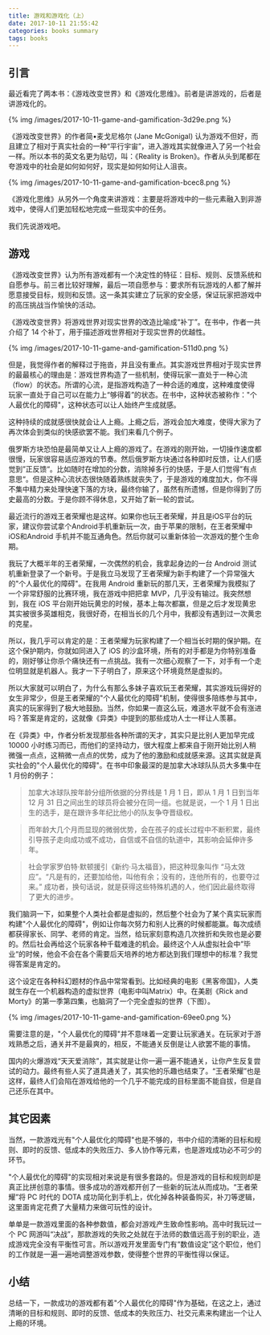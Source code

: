 ```yaml
---
title: 游戏和游戏化（上）
date: 2017-10-11 21:55:42
categories: books summary
tags: books
---
```


## 引言

最近看完了两本书：《游戏改变世界》和《游戏化思维》。前者是讲游戏的，后者是讲游戏化的。

{% img /images/2017-10-11-game-and-gamification-3d29e.png %}

《游戏改变世界》的作者简•麦戈尼格尔 (Jane McGonigal) 认为游戏不但好，而且建立了相对于真实社会的一种“平行宇宙”，进入游戏其实就像进入了另一个社会一样。所以本书的英文名更为贴切，叫：《Reality is Broken》。作者从头到尾都在夸游戏中的社会是如何如何好，现实是如何如何让人沮丧。

{% img /images/2017-10-11-game-and-gamification-bcec8.png %}

《游戏化思维》从另外一个角度来讲游戏：主要是将游戏中的一些元素融入到非游戏中，使得人们更加轻松地完成一些现实中的任务。

我们先说游戏吧。

## 游戏

《游戏改变世界》认为所有游戏都有一个决定性的特征：目标、规则、反馈系统和自愿参与。前三者比较好理解，最后一项自愿参与：要求所有玩游戏的人都了解并愿意接受目标，规则和反馈。这一条其实建立了玩家的安全感，保证玩家把游戏中的高压挑战当作愉快的活动。

《游戏改变世界》将游戏世界对现实世界的改造比喻成“补丁”。在书中，作者一共介绍了 14 个补丁，用于描述游戏世界相对于现实世界的优越性。

{% img /images/2017-10-11-game-and-gamification-511d0.png %}

但是，我觉得作者的解释过于拖沓，并且没有重点。其实游戏世界相对于现实世界的最最核心的理由是：游戏世界构造了一些机制，使得玩家一直处于一种心流（flow）的状态。所谓的心流，是指游戏构造了一种合适的难度，这种难度使得玩家一直处于自己可以在能力上“够得着”的状态。在书中，这种状态被称作："个人最优化的障碍"，这种状态可以让人始终产生成就感。

这种持续的成就感很快就会让人上瘾。上瘾之后，游戏会加大难度，使得大家为了再次体会到类似的快感欲罢不能。我们来看几个例子。

俄罗斯方块恐怕是最简单又让人上瘾的游戏了。在游戏的刚开始，一切操作速度都很慢，玩家很容易适应游戏的节奏。然后俄罗斯方块通过各种即时反馈，让人们感觉到”正反馈“。比如随时在增加的分数，消除掉多行的快感，于是人们觉得”有点意思“。但是这种心流状态很快随着熟练就丧失了，于是游戏的难度加大，你不得不集中精力来处理快速下落的方块，最终你输了，虽然有所遗憾，但是你得到了历史最高的分数。于是你顾不得休息，又开始了新一轮的尝试。

最近流行的游戏王者荣耀也是这样。如果你也玩王者荣耀，并且是iOS平台的玩家，建议你尝试拿个Android手机重新玩一次，由于苹果的限制，在王者荣耀中iOS和Android 手机并不能互通角色。然后你就可以重新体验一次游戏的整个生命期。

我玩了大概半年的王者荣耀，一次偶然的机会，我拿起身边的一台 Android 测试机重新登录了一个新号。于是我立马发现了王者荣耀为新手构建了一个异常强大的"个人最优化的障碍"。在我用 Android 重新玩的那几天，王者荣耀为我模拟了一个非常舒服的比赛环境，我在游戏中把把拿 MVP，几乎没有输过。我突然想到，我在 iOS 平台刚开始玩黄忠的时候，基本上每次都赢，但是之后才发现黄忠其实被很多英雄相克，我很好奇，在相当长的几个月中，我都没有遇到过一次黄忠的克星。

所以，我几乎可以肯定的是：王者荣耀为玩家构建了一个相当长时期的保护期。在这个保护期内，你就如同进入了 iOS 的沙盒环境，所有的对手都是为你特别准备的，刚好够让你杀个痛快还有一点挑战。我有一次细心观察了一下，对手有一个走位明显就是机器人。我才一下子明白了，原来这个环境竟然是虚拟的。

所以大家就可以明白了，为什么有那么多妹子喜欢玩王者荣耀，其实游戏玩得好的女生非常少，但是王者荣耀的"个人最优化的障碍"机制，使得很多陪练参与其中，真实的玩家得到了极大地鼓励。当然，你如果一直这么玩，难道水平就不会有涨进吗？答案是肯定的，这就像《异类》中提到的那些成功人士一样让人羡慕。

在《异类》中，作者分析发现那些各种所谓的天才，其实只是比别人更加早完成 10000 小时练习而已，而他们的坚持动力，很大程度上都来自于刚开始比别人稍微强一点点，这稍微一点点的优势，成为了他的激励和成就感来源。这其实就是真实社会的"个人最优化的障碍"。在书中印象最深的是加拿大冰球队队员大多集中在 1 月份的例子：

> 加拿大冰球队按年龄分组所依据的分界线是 1 月 1 日，即从 1 月 1 日到当年 12 月 31 日之间出生的球员将会被分在同一组。也就是说，一个 1 月 1 日出生的选手，是在跟许多年纪比他小的队友争夺晋级权。

> 而年龄大几个月而显现的微弱优势，会在孩子的成长过程中不断积累，最终引导孩子走向成功或不成功，自信或不自信的轨道中，其影响会延伸许多年。

> 社会学家罗伯特·默顿援引《新约·马太福音》，把这种现象叫作 “马太效应”。“凡是有的，还要加给他，叫他有余；没有的，连他所有的，也要夺过来。” 成功者，换句话说，就是获得这些特殊机遇的人，他们因此最终取得了更大的进步。

我们脑洞一下，如果整个人类社会都是虚拟的，然后整个社会为了某个真实玩家而构建"个人最优化的障碍"，例如让你每次努力和别人比赛的时候都能赢。每次成绩都获得家长、同学、老师的肯定。当然，给玩家刻意构造几次挫折和失败也是必要的。然后社会再给这个玩家各种千载难逢的机会。最终这个人从虚拟社会中”毕业“的时候，他会不会在各个需要后天培养的地方都达到我们理想中的标准？我觉得答案是肯定的。

这个设定在各种科幻题材的作品中常常看到。比如经典的电影《黑客帝国》，人类就生存在一个机器构造的虚拟世界（电影中叫Matrix）中。在美剧《Rick and Morty》的第一季第四集，也脑洞了一个完全虚拟的世界（下图）。

{% img /images/2017-10-11-game-and-gamification-69ee0.png %}

需要注意的是，"个人最优化的障碍"并不意味着一定要让玩家通关。在玩家对于游戏熟悉之后，通关并不是最爽的，相反，不能通关反倒是让人欲罢不能的事情。

国内的火爆游戏“天天爱消除”，其实就是让你一遍一遍不能通关，让你产生反复尝试的动力。最终有些人买了道具通关了，其实他的乐趣也结束了。“王者荣耀”也是这样，最终人们会陷在游戏给他的一个几乎不能完成的目标里面不能自拔，但是自己还乐在其中。

## 其它因素

当然，一款游戏光有"个人最优化的障碍"也是不够的，书中介绍的清晰的目标和规则、即时的反馈、低成本的失败压力、多人协作等元素，也是游戏成功必不可少的环节。

"个人最优化的障碍"的实现相对来说是有很多套路的。但是游戏的目标和规则却是真正比拼创意的事情。很多成功的游戏都开创了一些新的玩法从而成功。“王者荣耀”将 PC 时代的 DOTA 成功简化到手机上，优化掉各种装备购买，补刀等逻辑，这里面肯定花费了大量精力来做可玩性的设计。

单单是一款游戏里面的各种参数值，都会对游戏产生致命性影响。高中时我玩过一个 PC 网游叫“决战”，那款游戏的失败之处就在于法师的数值远高于别的职业，造成游戏完全没有平衡性可言。所以游戏开发里面专门有“数值设定”这个职位，他们的工作就是一遍一遍地调整游戏参数，使得整个世界的平衡性得以保证。

## 小结

总结一下，一款成功的游戏都有着"个人最优化的障碍"作为基础，在这之上，通过清晰的目标和规则、即时的反馈、低成本的失败压力、社交元素来构建出一个让人上瘾的环境。
